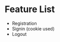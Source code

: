 <!DOCTYPE html>
<html>
<head>
</head>
<body>
    <h1>Feature List</h1>
    <ul>
        <li>Registration</li>
        <li>Signin (cookie used)</li>
        <li>Logout</li>
    </ul>
</body>
</html>
